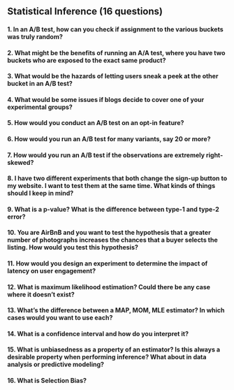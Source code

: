 ## Statistical Inference (16 questions)

#### 1. In an A/B test, how can you check if assignment to the various buckets was truly random?
#### 2. What might be the benefits of running an A/A test, where you have two buckets who are exposed to the exact same product?
#### 3. What would be the hazards of letting users sneak a peek at the other bucket in an A/B test?
#### 4. What would be some issues if blogs decide to cover one of your experimental groups?
#### 5. How would you conduct an A/B test on an opt-in feature? 
#### 6. How would you run an A/B test for many variants, say 20 or more?
#### 7. How would you run an A/B test if the observations are extremely right-skewed?
#### 8. I have two different experiments that both change the sign-up button to my website. I want to test them at the same time. What kinds of things should I keep in mind?
#### 9. What is a p-value? What is the difference between type-1 and type-2 error?
#### 10. You are AirBnB and you want to test the hypothesis that a greater number of photographs increases the chances that a buyer selects the listing. How would you test this hypothesis?
#### 11. How would you design an experiment to determine the impact of latency on user engagement?
#### 12. What is maximum likelihood estimation? Could there be any case where it doesn’t exist?
#### 13. What’s the difference between a MAP, MOM, MLE estimator? In which cases would you want to use each?
#### 14. What is a confidence interval and how do you interpret it?
#### 15. What is unbiasedness as a property of an estimator? Is this always a desirable property when performing inference? What about in data analysis or predictive modeling?
#### 16. What is Selection Bias?
